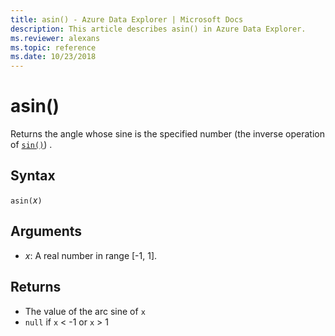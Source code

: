 ```yaml
---
title: asin() - Azure Data Explorer | Microsoft Docs
description: This article describes asin() in Azure Data Explorer.
ms.reviewer: alexans
ms.topic: reference
ms.date: 10/23/2018
---
```

# asin()

Returns the angle whose sine is the specified number (the inverse operation of [`sin()`](sinfunction.md)) .

## Syntax

`asin(`*x*`)`

## Arguments

* *x*: A real number in range [-1, 1].

## Returns

* The value of the arc sine of `x`
* `null` if `x` < -1 or `x` > 1